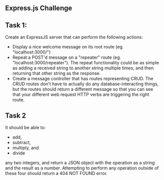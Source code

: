 ## Express.js Challenge

## Task 1:
Create an ExpressJS server that can perform the following actions:

* Display a nice welcome message on its root route (eg. "localhost:3000/")
* Repeat a POST'd message on a "repeater" route (eg. "localhost:3000/repeater"). The repeat functionality could be as simple as adding a received string to another string multiple times, and then returning that other string as the response.
* Create a message controller that has routes representing CRUD. The CRUD routes don't have to actually do any database-interacting things, but the routes should return a different message so that you can see that your different web request HTTP verbs are triggering the right route.

## Task 2 
It should be able to:
* add, 
* subtract, 
* multiply, and 
* divide 

any two integers, and return a JSON object with the operation as a string and the result as a number. Attempting to perform any operation outside of these four should return a 404 NOT FOUND error.